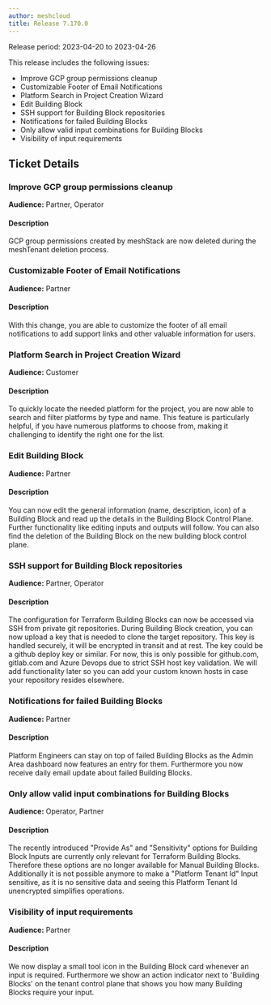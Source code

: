 ```yaml
---
author: meshcloud
title: Release 7.170.0
---
```


Release period: 2023-04-20 to 2023-04-26

This release includes the following issues:
* Improve GCP group permissions cleanup
* Customizable Footer of Email Notifications
* Platform Search in Project Creation Wizard
* Edit Building Block
* SSH support for Building Block repositories
* Notifications for failed Building Blocks
* Only allow valid input combinations for Building Blocks
* Visibility of input requirements
<!--truncate-->

## Ticket Details
### Improve GCP group permissions cleanup
**Audience:** Partner, Operator


#### Description
GCP group permissions created by meshStack are now deleted during the meshTenant deletion process.

### Customizable Footer of Email Notifications
**Audience:** Partner


#### Description
With this change, you are able to customize the footer of all email notifications to add support links and other
valuable information for users.

### Platform Search in Project Creation Wizard
**Audience:** Customer


#### Description
To quickly locate the needed platform for the project, you are now able to search and filter 
platforms by type and name. This feature is particularly helpful, if you have numerous platforms 
to choose from, making it challenging to identify the right one for the list.

### Edit Building Block
**Audience:** Partner


#### Description
You can now edit the general information (name, description, icon) of a Building Block and read up the details in the Building Block Control Plane. Further functionality like editing inputs and outputs will follow. You can also find the deletion of the Building Block on the new building block control plane.

### SSH support for Building Block repositories
**Audience:** Partner, Operator


#### Description
The configuration for Terraform Building Blocks can now be accessed via SSH from private git repositories. 
During Building Block creation, you can now upload a key that is needed to clone the target repository. 
This key is handled securely, it will be encrypted in transit and at rest. 
The key could be a github deploy key or similar.
For now, this is only possible for github.com, gitlab.com and Azure Devops due to strict SSH host key validation.
We will add functionality later so you can add your custom known hosts in case your repository resides elsewhere.

### Notifications for failed Building Blocks
**Audience:** Partner


#### Description
Platform Engineers can stay on top of failed Building Blocks as the Admin Area dashboard now features an entry 
for them. Furthermore you now receive daily email update about failed Building Blocks.

### Only allow valid input combinations for Building Blocks
**Audience:** Operator, Partner


#### Description
The recently introduced "Provide As" and "Sensitivity" options for Building Block Inputs are currently
only relevant for Terraform Building Blocks. Therefore these options are no longer available for Manual
Building Blocks. Additionally it is not possible anymore to make a "Platform Tenant Id" Input sensitive, as
it is no sensitive data and seeing this Platform Tenant Id unencrypted simplifies operations.

### Visibility of input requirements
**Audience:** Partner


#### Description
We now display a small tool icon in the Building Block card whenever an input is required. Furthermore we show an action indicator next to 'Building Blocks' on the tenant control plane that shows you how many Building Blocks require your input.

